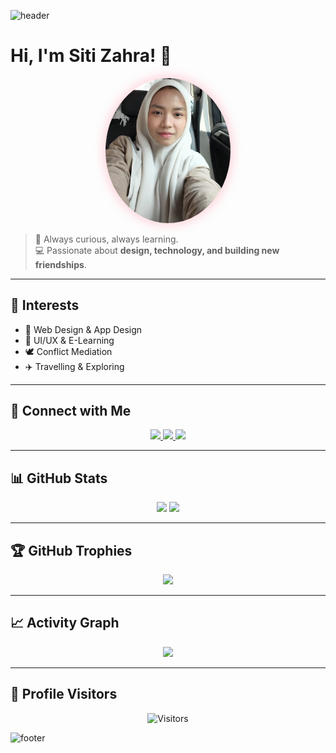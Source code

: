 <!-- ===== HEADER ===== -->
![header](https://capsule-render.vercel.app/api?type=waving&color=FF69B4&height=200&section=header&text=Siti%20Zahra&fontSize=50&fontColor=ffffff&animation=fadeIn&fontAlignY=35)

# Hi, I'm Siti Zahra! 🌸

<p align="center">
  <img src="Siti%20Zahra.jpg" alt="Siti Zahra" width="200" style="border-radius:50%; box-shadow: 0px 0px 20px pink;">
</p>

> 🌷 Always curious, always learning.  
> 💻 Passionate about **design, technology, and building new friendships**.

---

## 🎯 Interests
- 🎨 Web Design & App Design  
- 🧩 UI/UX & E-Learning  
- 🕊️ Conflict Mediation  
- ✈️ Travelling & Exploring  

---

## 📱 Connect with Me
<p align="center">
  <a href="https://www.youtube.com/@CORTIS">
    <img src="https://img.shields.io/badge/YouTube-CORTIS-FF0000?style=for-the-badge&logo=youtube&logoColor=white"/>
  </a>
  <a href="https://www.tiktok.com/@boynextdoor_official">
    <img src="https://img.shields.io/badge/TikTok-boynextdoor__official-010101?style=for-the-badge&logo=tiktok&logoColor=00F2EA"/>
  </a>
  <a href="https://www.instagram.com/riize_official">
    <img src="https://img.shields.io/badge/Instagram-%40riize__official-E4405F?style=for-the-badge&logo=instagram&logoColor=white"/>
  </a>
</p>

---

## 📊 GitHub Stats
<p align="center">
  <img src="https://github-readme-stats.vercel.app/api?username=SitiZahra23&show_icons=true&hide_border=true&title_color=FF69B4&text_color=333333&icon_color=FF69B4&bg_color=ffffff" height="150" />
  <img src="https://github-readme-streak-stats.herokuapp.com/?user=SitiZahra23&hide_border=true&ring=FF69B4&fire=FF69B4&currStreakLabel=FF69B4&background=ffffff" height="150" />
</p>

---

## 🏆 GitHub Trophies
<p align="center">
  <img src="https://github-profile-trophy.vercel.app/?username=SitiZahra23&theme=flat&no-frame=true&margin-w=15&title_color=FF69B4&text_color=333333&column=6&background=ffffff" />
</p>

---

## 📈 Activity Graph
<p align="center">
  <img src="https://github-readme-activity-graph.vercel.app/graph?username=SitiZahra23&bg_color=ffffff&color=FF69B4&line=FF69B4&point=333333&area=true&hide_border=true" />
</p>

---

## 👀 Profile Visitors
<p align="center">
  <img src="https://komarev.com/ghpvc/?username=SitiZahra23&style=flat-square&color=FF69B4" alt="Visitors" />
</p>

<!-- ===== FOOTER ===== -->
![footer](https://capsule-render.vercel.app/api?type=waving&color=FF69B4&height=150&section=footer)
